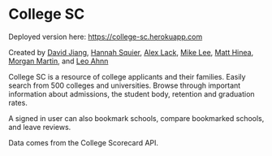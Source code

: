 # College SC
Deployed version here: https://college-sc.herokuapp.com

Created by [David Jiang](https://github.com/davidmjiang), [Hannah Squier](https://github.com/hannahsquier), [Alex Lack](https://github.com/alexglach), [Mike Lee](https://github.com/asackofwheat), [Matt Hinea](https://github.com/mnd-dsgn), [Morgan Martin](https://github.com/morgancmartin), and [Leo Ahnn](https://github.com/leosaysger)

College SC is a resource of college applicants and their families. Easily search from 500 colleges and universities. Browse through important information about admissions, the student body, retention and graduation rates. 

A signed in user can also bookmark schools, compare bookmarked schools, and leave reviews.

Data comes from the College Scorecard API.